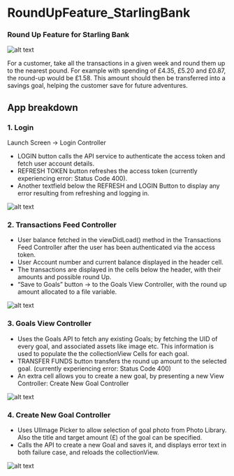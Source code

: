 # RoundUpFeature_StarlingBank
### Round Up Feature for Starling Bank

![alt text](https://user-images.githubusercontent.com/30627907/60704917-b01b3b80-9efd-11e9-9a38-5bba60c8085f.jpeg)

For  a  customer,  take  all  the  transactions  in  a  given  week  and  round  them  up  to  the nearest  pound.  For  example  with  spending  of  £4.35,  £5.20  and  £0.87,  the  round-up would  be £1.58.  This  amount  should  then  be  transferred  into  a savings  goal,  helping  the customer  save  for  future  adventures. 

## App breakdown

### 1. Login

Launch Screen -> Login Controller

* LOGIN button calls the API service to authenticate the access token and fetch user account details.
* REFRESH TOKEN button refreshes the access token (currently experiencing error: Status Code 400). 
* Another textfield below the REFRESH and LOGIN Button to display any error resulting from refreshing and logging in.

![alt text](https://user-images.githubusercontent.com/30627907/60585546-e5058200-9d87-11e9-8ea2-9d1f0cf43ae2.jpeg)

### 2. Transactions Feed Controller 

* User balance fetched in the viewDidLoad() method in the Transactions Feed Controller after the user has been authenticated via the access token.
* User Account number and current balance displayed in the header cell.
* The transactions are displayed in the cells below the header, with their amounts and possible round Up.
* “Save to Goals” button -> to the Goals View Controller, with the round up amount allocated to a file variable.

![alt text](https://user-images.githubusercontent.com/30627907/60705049-05efe380-9efe-11e9-99c6-eab22b96eb7a.jpeg)

### 3. Goals View Controller

* Uses the Goals API to fetch any existing Goals; by fetching the UID of every goal, and associated assets like image etc. This information is used to populate the the collectionView Cells for each goal.
* TRANSFER FUNDS button transfers the round up amount to the selected goal. (currently experiencing error: Status Code 400)
* An extra cell allows you to create a new goal, by presenting a new View Controller: Create New Goal Controller

![alt text](https://user-images.githubusercontent.com/30627907/60705136-3a639f80-9efe-11e9-8467-32703f78a95c.jpeg)

### 4. Create New Goal Controller

* Uses UIImage Picker to allow selection of goal photo from Photo Library. Also the title and target amount (£) of the goal can be specified.
* Calls the API to create a new Goal and saves it, and displays  error text in both failure case, and reloads the collectionView.

![alt text](https://user-images.githubusercontent.com/30627907/60705265-94fcfb80-9efe-11e9-94fd-1b46fe488fcd.jpeg)





